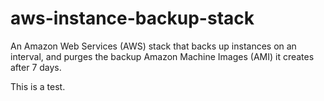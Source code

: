 # aws-instance-backup-stack
An Amazon Web Services (AWS) stack that backs up instances on an interval, and purges the backup Amazon Machine Images (AMI) it creates after 7 days.

This is a test.
